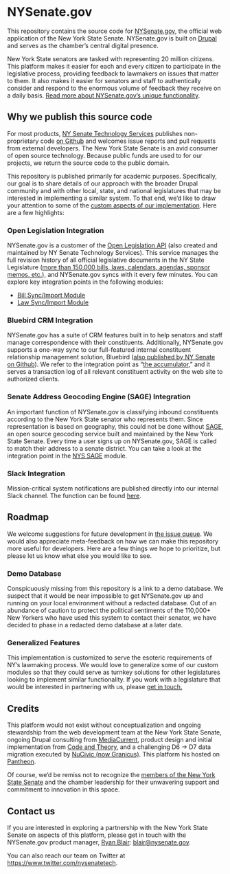# NYSenate.gov
This repository contains the source code for [NYSenate.gov](https://www.nysenate.gov), the official web application of the New York State Senate. NYSenate.gov is built on [Drupal](https://www.drupal.org/) and serves as the chamber’s central digital presence.

New York State senators are tasked with representing 20 million citizens. This platform makes it easier for each and every citizen to participate in the legislative process, providing feedback to lawmakers on issues that matter to them. It also makes it easier for senators and staff to authentically consider and respond to the enormous volume of feedback they receive on a daily basis. [Read more about NYSenate.gov’s unique functionality](https://www.nysenate.gov/taking-action).

## Why we publish this source code
For most products, [NY Senate Technology Services](https://twitter.com/nysenatetech) publishes non-proprietary code [on Github](https://github.com/nysenate) and welcomes issue reports and pull requests from external developers. The New York State Senate is an avid consumer of open source technology. Because public funds are used to for our projects, we return the source code to the public domain. 

This repository is published primarily for academic purposes. Specifically, our goal is to share details of our approach with the broader Drupal community and with other local, state, and national legislatures that may be interested in implementing a similar system. To that end, we’d like to draw your attention to some of the [custom aspects of our implementation](https://github.com/nysenate/NYSenate.gov/tree/master/sites/all/modules/custom). Here are a few highlights:

### Open Legislation Integration
NYSenate.gov is a customer of the [Open Legislation API](http://legislation.nysenate.gov) (also created and maintained by NY Senate Technology Services).  This service manages the full revision history of all official legislative documents in the NY State Legislature ([more than 150,000 bills, laws, calendars, agendas, sponsor memos, etc.](http://legislation.nysenate.gov/static/docs/html/index.html)), and NYSenate.gov syncs with it every few minutes. You can explore key integration points in the following modules:

* [Bill Sync/Import Module](/blob/master/sites/all/modules/custom/nys_bill_import/nys_bill_import.module)
* [Law Sync/Import Module](https://github.com/nysenate/NYSenate.gov/tree/master/sites/all/modules/custom/nys_statute_import)

### Bluebird CRM Integration
NYSenate.gov has a suite of CRM features built in to help senators and staff manage correspondence with their constituents. Additionally, NYSenate.gov supports a one-way sync to our full-featured internal constituent relationship management solution, Bluebird ([also published by NY Senate on Github](https://github.com/nysenate/Bluebird-CRM)). We refer to the integration point as “[the accumulator](/sites/all/modules/custom/nys_accumulator),” and it serves a transaction log of all relevant constituent activity on the web site to authorized clients.

### Senate Address Geocoding Engine (SAGE) Integration
An important function of NYSenate.gov is classifying inbound constituents according to the New York State senator who represents them. Since representation is based on geography, this could not be done without [SAGE](https://github.com/nysenate/GeoApi), an open source geocoding service built and maintained by the New York State Senate. Every time a user signs up on NYSenate.gov, SAGE is called to match their address to a senate district. You can take a look at the integration point in the [NYS SAGE](/sites/all/modules/custom/nys_sage) module.

### Slack Integration
Mission-critical system notifications are published directly into our internal Slack channel. The function can be found [here](https://github.com/nysenate/NYSenate.gov/blob/master/sites/all/modules/custom/nys_utils/nys_utils.module#L1763-L1832).

## Roadmap
We welcome suggestions for future development in [the issue queue](https://github.com/nysenate/NYSenate.gov/issues). We would also appreciate meta-feedback on how we can make this repository more useful for developers. Here are a few things we hope to prioritize, but please let us know what else you would like to see.

### Demo Database
Conspicuously missing from this repository is a link to a demo database. We suspect that it would be near impossible to get NYSenate.gov up and running on your local environment without a redacted database. Out of an abundance of caution to protect the political sentiments of the 110,000+ New Yorkers who have used this system to contact their senator, we have decided to phase in a redacted demo database at a later date.

### Generalized Features
This implementation is customized to serve the esoteric requirements of NY’s lawmaking process. We would love to generalize some of our custom modules so that they could serve as turnkey solutions for other legislatures looking to implement similar functionality. If you work with a legislature that would be interested in partnering with us, please [get in touch.](mailto:blair@nysenate.gov)

## Credits
This platform would not exist without conceptualization and ongoing stewardship from the web development team at the New York State Senate, ongoing Drupal consulting from [MediaCurrent](https://www.mediacurrent.com), product design and initial implementation from [Code and Theory](http://www.codeandtheory.com), and a challenging D6 -> D7 data migration executed by [NuCivic (now Granicus)](http://www.granicus.com). This platform his hosted on [Pantheon](https://www.pantheon.io).

Of course, we’d be remiss not to recognize the [members of the New York State Senate](https://www.nysenate.gov/senators-committees) and the chamber leadership for their unwavering support and commitment to innovation in this space.

## Contact us
If you are interested in exploring a partnership with the New York State Senate on aspects of this platform, please get in touch with the NYSenate.gov product manager, [Ryan Blair](https://github.com/rtblair): [blair@nysenate.gov](mailto:blair@nysenate.gov). 

You can also reach our team on Twitter at https://www.twitter.com/nysenatetech.
